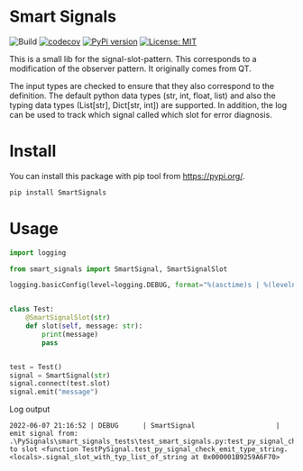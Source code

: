 # Smart Signals

![Build](https://github.com/grobbles/SmartSignals/actions/workflows/release.yml/badge.svg)
[![codecov](https://codecov.io/gh/grobbles/SmartSignals/branch/main/graph/badge.svg?token=GAHKYKS1SD)](https://codecov.io/gh/grobbles/SmartSignals)
[![PyPi version](https://badgen.net/pypi/v/SmartSignals/)](https://pypi.com/project/SmartSignals)
[![License: MIT](https://img.shields.io/badge/License-MIT-yellow.svg)](https://opensource.org/licenses/MIT)

This is a small lib for the signal-slot-pattern. This corresponds to a modification of the observer pattern. It originally comes from QT.

The input types are checked to ensure that they also correspond to the definition. The default python data types (str, int, float, list) and also the typing data types (List[str], Dict[str, int]) are supported. In addition, the log can be
used to track which signal called which slot for error diagnosis.

# Install

You can install this package with pip tool from https://pypi.org/.

````bash
pip install SmartSignals
````

# Usage

````python
import logging

from smart_signals import SmartSignal, SmartSignalSlot

logging.basicConfig(level=logging.DEBUG, format="%(asctime)s | %(levelname)-10.10s | %(name)-30.30s | %(message)s")


class Test:
    @SmartSignalSlot(str)
    def slot(self, message: str):
        print(message)
        pass


test = Test()
signal = SmartSignal(str)
signal.connect(test.slot)
signal.emit("message")
````

Log output

````
2022-06-07 21:16:52 | DEBUG      | SmartSignal                    | emit signal from: .\PySignals\smart_signals_tests\test_smart_signals.py:test_py_signal_check_emit_type_string:145 to slot <function TestPySignal.test_py_signal_check_emit_type_string.<locals>.signal_slot_with_typ_list_of_string at 0x000001B9259A6F70>
````